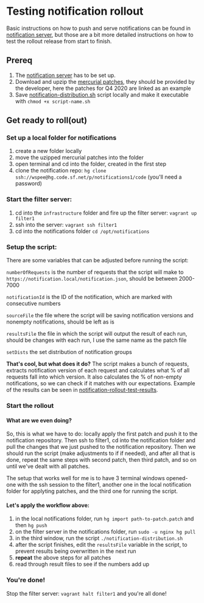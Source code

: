 # Testing notification rollout

Basic instructions on how to push and serve notifications can be found in [notification server](../notification-server.md), but those are a bit more detailed instructions on how to test the rollout release from start to finish.

## Prereq

1. The [notification server](../notification-server.md) has to be set up.
1. Download and upzip the [mercurial patches](./hg-patches), they should be provided by the developer, here the patches for Q4 2020 are linked as an example
1. Save [notification-distribution.sh](https://github.com/ursakacar/scripts-and-scraps/blob/master/notification-distribution/notification-distribution.sh) script locally and make it executable with `chmod +x script-name.sh`

## Get ready to roll(out)

### Set up a local folder for notifications

1. create a new folder locally
1. move the uzipped mercurial patches into the folder
1. open terminal and cd into the folder, created in the first step
1. clone the notification repo: `hg clone ssh://wspee@hg.code.sf.net/p/notifications1/code` (you'll need a password)

### Start the filter server:

1. cd into the `infrastructure` folder and fire up the filter server: `vagrant up filter1`
1. ssh into the server: `vagrant ssh filter1`
1. cd into the notifications folder `cd /opt/notifications`

### Setup the script:

There are some variables that can be adjusted before running the script:

`numberOfRequests` is the number of requests that the script will make to `https://notification.local/notification.json`, should be between 2000-7000

`notificationId` is the ID of the notification, which are marked with consecutive numbers

`sourceFile` the file where the script will be saving notification versions and nonempty notifications, should be left as is

`resultsFile` the file in which the script will output the result of each run, should be changes with each run, I use the same name as the patch file

`setDists` the set distribution of notification groups

**That's cool, but what does it do?** The script makes a bunch of requests, extracts notification version of each request and calculates what % of all requests fall into which version. It also calculates the % of non-empty notifications, so we can check if it matches with our expectations. Example of the results can be seen in [notification-rollout-test-results](./notification-rollout-test-results).

### Start the rollout

#### What are we even doing?

So, this is what we have to do: locally apply the first patch and push it to the notification repository. Then ssh to filter1, cd into the notification folder and pull the changes that we just pushed to the notification repository. Then we should run the script (make adjustments to if if needed), and after all that is done, repeat the same steps with second patch, then third patch, and so on until we've dealt with all patches.

The setup that works well for me is to have 3 terminal windows opened- one with the ssh session to the filter1, another one in the local notification folder for applyting patches, and the third one for running the script.

#### Let's apply the workflow above:

1. in the local notifications folder, run `hg import path-to-patch.patch` and then `hg push`
1. on the filter server in the notifications folder, run `sudo -u nginx hg pull`
1. in the third window, run the script `./notification-distribution.sh`
1. after the script finishes, edit the `resultsFile` variable in the script, to prevent results being overwritten in the next run
1. **repeat** the above steps for all patches
1. read through result files to see if the numbers add up

### You're done!

Stop the filter server: `vagrant halt filter1` and you're all done!
